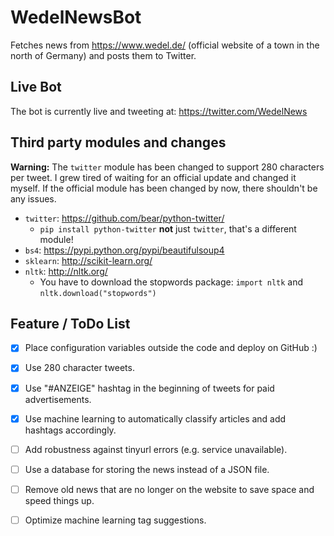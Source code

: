 # WedelNewsBot
Fetches news from https://www.wedel.de/ (official website of a town in the north of Germany) and posts them to Twitter.

## Live Bot

The bot is currently live and tweeting at: https://twitter.com/WedelNews

## Third party modules and changes

**Warning:** The `twitter` module has been changed to support 280 characters per tweet. I grew tired of waiting for an official update and changed it myself. If the official module has been changed by now, there shouldn't be any issues.

* `twitter`: https://github.com/bear/python-twitter/
  * `pip install python-twitter` **not** just `twitter`, that's a different module!
* `bs4`: https://pypi.python.org/pypi/beautifulsoup4
* `sklearn`: http://scikit-learn.org/
* `nltk`: http://nltk.org/
  * You have to download the stopwords package: `import nltk` and `nltk.download("stopwords")`

## Feature / ToDo List

- [x] Place configuration variables outside the code and deploy on GitHub :)
- [x] Use 280 character tweets.
- [x] Use "#ANZEIGE" hashtag in the beginning of tweets for paid advertisements.
- [X] Use machine learning to automatically classify articles and add hashtags accordingly.
- [ ] Add robustness against tinyurl errors (e.g. service unavailable).
- [ ] Use a database for storing the news instead of a JSON file.
- [ ] Remove old news that are no longer on the website to save space and speed things up.
- [ ] Optimize machine learning tag suggestions.

